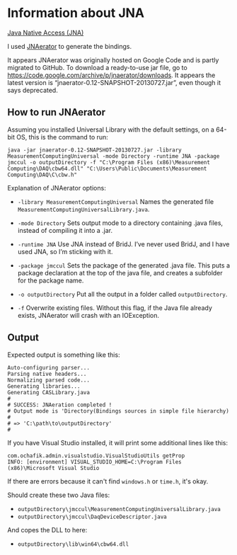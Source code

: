 # Information about JNA

[Java Native Access (JNA)](https://github.com/java-native-access/jna)

I used [JNAerator](https://github.com/nativelibs4java/JNAerator) to generate the bindings.

It appears  JNAerator was originally hosted on Google Code and is partly migrated to GitHub. To download a ready-to-use jar file, go to https://code.google.com/archive/p/jnaerator/downloads. It appears the latest version is “jnaerator-0.12-SNAPSHOT-20130727.jar”, even though it says deprecated.

## How to run JNAerator

Assuming you installed Universal Library with the default settings, on a 64-bit OS, this is the command to run:
```
java -jar jnaerator-0.12-SNAPSHOT-20130727.jar -library MeasurementComputingUniversal -mode Directory -runtime JNA -package jmccul -o outputDirectory -f "C:\Program Files (x86)\Measurement Computing\DAQ\cbw64.dll" "C:\Users\Public\Documents\Measurement Computing\DAQ\C\cbw.h"
```
Explanation of JNAerator options:

* `-library MeasurementComputingUniversal`
  Names the generated file `MeasurementComputingUniversalLibrary.java`.

* `-mode Directory`
  Sets output mode to a directory containing .java files, instead of compiling it into a .jar.

* `-runtime JNA`
  Use JNA instead of BridJ. I’ve never used BridJ, and I have used JNA, so I’m sticking with it.

* `-package jmccul`
  Sets the package of the generated .java file. This puts a package declaration at the top of the java file, and creates a subfolder for the package name.

* `-o outputDirectory`
  Put all the output in a folder called `outputDirectory`.

* `-f`
  Overwrite existing files. Without this flag, if the Java file already exists, JNAerator will crash with an IOException.

## Output

Expected output is something like this:
```
Auto-configuring parser...
Parsing native headers...
Normalizing parsed code...
Generating libraries...
Generating CASLibrary.java
#
# SUCCESS: JNAeration completed !
# Output mode is 'Directory(Bindings sources in simple file hierarchy)
#
# => 'C:\path\to\outputDirectory'
#
```

If you have Visual Studio installed, it will print some additional lines like this:
```
com.ochafik.admin.visualstudio.VisualStudioUtils getProp
INFO: [environment] VISUAL_STUDIO_HOME=C:\Program Files (x86)\Microsoft Visual Studio
```
If there are errors because it can't find `windows.h` or `time.h`, it's okay.

Should create these two Java files:

* `outputDirectory\jmccul\MeasurementComputingUniversalLibrary.java`
* `outputDirectory\jmccul\DaqDeviceDescriptor.java`

And copes the DLL to here:

* `outputDirectory\lib\win64\cbw64.dll`